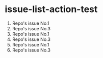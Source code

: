 # issue-list-action-test

<!--START_SECTION:activity-->
1. Repo's issue No.1
2. Repo's issue No.3
1. Repo's issue No.1
2. Repo's issue No.3
1. Repo's issue No.1
2. Repo's issue No.3
